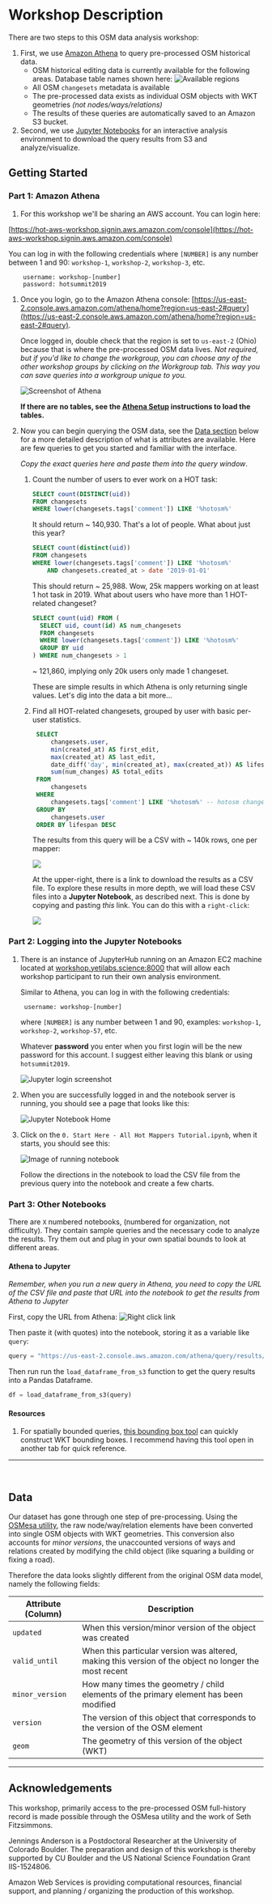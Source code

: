 # Workshop Description

There are two steps to this OSM data analysis workshop:

1. First, we use [Amazon Athena](aws.amazon.com/athena) to query pre-processed OSM historical data.
	- OSM historical editing data is currently available for the following areas. Database table names shown here:
 	![Available regions ](assets/available_regions.png)
	- All OSM `changesets` metadata is available
	- The pre-processed data exists as individual OSM objects with WKT geometries _(not nodes/ways/relations)_
	- The results of these queries are automatically saved to an Amazon S3 bucket.
2. Second, we use [Jupyter Notebooks](http://workshop.yetilabs.science) for an interactive analysis environment to download the query results from S3 and analyze/visualize.

## Getting Started

### Part 1: Amazon Athena

1. For this workshop we'll be sharing an AWS account. You can login here: 
  
  [https://hot-aws-workshop.signin.aws.amazon.com/console](https://hot-aws-workshop.signin.aws.amazon.com/console) 
  
  You can log in with the following credentials where `[NUMBER]` is any number between 1 and 90: `workshop-1`, `workshop-2`, `workshop-3`, etc.

		username: workshop-[number]
		password: hotsummit2019

1. Once you login, go to the Amazon Athena console: [https://us-east-2.console.aws.amazon.com/athena/home?region=us-east-2#query](https://us-east-2.console.aws.amazon.com/athena/home?region=us-east-2#query). 

	Once logged in, double check that the region is set to `us-east-2` (Ohio) because that is where the pre-processed OSM data lives. _Not required, but if you'd like to change the workgroup, you can choose any of the other workshop groups by clicking on the Workgroup tab. This way you can save queries into a workgroup unique to you._

	![Screenshot of Athena](assets/athena-screenshot.png)

	**If there are no tables, see the [Athena Setup](https://github.com/jenningsanderson/aws-hot-workshop/blob/master/setup.md#athena-setup) instructions to load the tables.**		

2. Now you can begin querying the OSM data, see the [Data section](#Data) below for a more detailed description of what is attributes are available. Here are few queries to get you started and familiar with the interface.

	_Copy the exact queries here and paste them into the query window_.

	1. Count the number of users to ever work on a HOT task:

		```sql
		SELECT count(DISTINCT(uid))
		FROM changesets
		WHERE lower(changesets.tags['comment']) LIKE '%hotosm%'
		```
		It should return ~ 140,930. That's a lot of people. What about just this year?

		```sql
		SELECT count(distinct(uid))
		FROM changesets
		WHERE lower(changesets.tags['comment']) LIKE '%hotosm%'
			AND changesets.created_at > date '2019-01-01'
		```
		This should return ~ 25,988. Wow, 25k mappers working on at least 1 hot task in 2019. What about users who have more than 1 HOT-related changeset?

		```sql
		SELECT count(uid) FROM (
		  SELECT uid, count(id) AS num_changesets
		  FROM changesets
		  WHERE lower(changesets.tags['comment']) LIKE '%hotosm%'
		  GROUP BY uid
		) WHERE num_changesets > 1
		```

		~ 121,860, implying only 20k users only made 1 changeset.

		These are simple results in which Athena is only returning single values. Let's dig into the data a bit more...


	2. Find all HOT-related changesets, grouped by user with basic per-user statistics.

	   ```sql
		SELECT
		    changesets.user,
		    min(created_at) AS first_edit,
		    max(created_at) AS last_edit,
		    date_diff('day', min(created_at), max(created_at)) AS lifespan,
		    sum(num_changes) AS total_edits
		FROM
		    changesets
		WHERE
		    changesets.tags['comment'] LIKE '%hotosm%' -- hotosm changesets only
		GROUP BY
		    changesets.user
		ORDER BY lifespan DESC
		```

		The results from this query will be a CSV with ~ 140k rows, one per mapper:

		![](assets/lifespan-example.png)

		At the upper-right, there is a link to download the results as a CSV file. To explore these results in more depth, we will load these CSV files into a **Jupyter Notebook**, as described next. This is done by copying and pasting _this_ link. You can do this with a `right-click`:

		![](assets/save-as.png)

### Part 2: Logging into the Jupyter Notebooks

1. There is an instance of JupyterHub running on an Amazon EC2 machine located at [workshop.yetilabs.science:8000](http://workshop.yetilabs.science:8000) that will allow each workshop participant to run their own analysis environment.

	Similar to Athena, you can log in with the following credentials: 

		username: workshop-[number]
		
	where `[NUMBER]` is any number between 1 and 90, examples: `workshop-1`, `workshop-2`, `workshop-57`, etc. 
	
	Whatever **password** you enter when you first login will be the new password for this account. I suggest either leaving this blank or using  `hotsummit2019`.
	
	![Jupyter login screenshot](assets/jup-login.png)
	

4. When you are successfully logged in and the notebook server is running, you should see a page that looks like this:

	![Jupyter Notebook Home](assets/home.png)

5. Click on the `0. Start Here - All Hot Mappers Tutorial.ipynb`, when it starts, you should see this:

	![Image of running notebook](assets/tutorial-notebook.png)

	Follow the directions in the notebook to load the CSV file from the previous query into the notebook and create a few charts.



### Part 3: Other Notebooks
There are `X` numbered notebooks, (numbered for organization, not difficulty). They contain sample queries and the necessary code to analyze the results. Try them out and plug in your own spatial bounds to look at different areas.

#### Athena to Jupyter
_Remember, when you run a new query in Athena, you need to copy the URL of the CSV file and paste that URL into the notebook to get the results from Athena to Jupyter_

First, copy the URL from Athena:
![Right click link](assets/save-as.png)

Then paste it (with quotes) into the notebook, storing it as a variable like `query`:

```python
query = "https://us-east-2.console.aws.amazon.com/athena/query/results/6cab4ea3-8431-4cd6-8f89-8881fa43c8b2/csv"
```
Then run run the `load_dataframe_from_s3` function to get the query results into a Pandas Dataframe.

```python
df = load_dataframe_from_s3(query)
```


#### Resources

1. For spatially bounded queries, [this bounding box tool](https://boundingbox.klokantech.com/) can quickly construct WKT bounding boxes. I recommend having this tool open in another tab for quick reference.


<hr>
<br>

## Data

Our dataset has gone through one step of pre-processing. Using the [OSMesa utility](https://github.com/azavea/osmesa), the raw node/way/relation elements have been converted into single OSM objects with WKT geometries. This conversion also accounts for _minor versions_, the unaccounted versions of ways and relations created by modifying the child object (like squaring a building or fixing a road).

Therefore the data looks slightly different from the original OSM data model, namely the following fields:

|Attribute (Column) | Description|
|-----|-----|
| `updated` | When this version/minor version of the object was created |
| `valid_until` | When this particular version was altered, making this version of the object no longer the most recent |
| `minor_version` | How many times the geometry / child elements of the primary element has been modified |
| `version` | The version of this object that corresponds to the version of the OSM element ||
| `geom` | The geometry of this version of the object (WKT) |

<hr>

## Acknowledgements
This workshop, primarily access to the pre-processed OSM full-history record is made possible through the OSMesa utility and the work of Seth Fitzsimmons.

Jennings Anderson is a Postdoctoral Researcher at the University of Colorado Boulder. The preparation and design of this workshop is thereby supported by CU Boulder and the US National Science Foundation Grant IIS-1524806.

Amazon Web Services is providing computational resources, financial support, and planning / organizing the production of this workshop.
